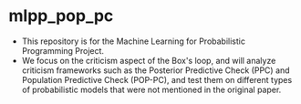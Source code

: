 # mlpp_pop_pc
- This repository is for the Machine Learning for Probabilistic Programming Project.
- We focus on the criticism aspect of the Box's loop, and will analyze criticism frameworks such as the Posterior Predictive Check (PPC) and Population Predictive Check (POP-PC), and test them on different types of probabilistic models that were not mentioned in the original paper.
